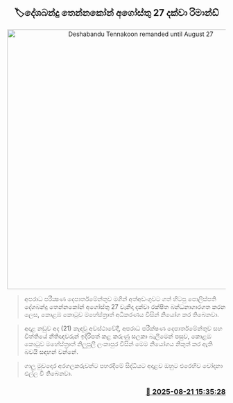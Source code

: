 <p align='center'><b><h2 align='center' title='Deshabandu Tennakoon remanded until August 27'>🏷දේශබන්දු තෙන්නකෝන් අගෝස්තු 27 දක්වා රිමාන්ඩ්</h2></b></p>
<p align='center'><img src='https://helakuru.sgp1.cdn.digitaloceanspaces.com/esana/images/lib/deshabandu-thennakoon-new.jpg' width='600' alt='Deshabandu Tennakoon remanded until August 27'></p>

> අපරාධ පරීක්‍ෂණ දෙපාර්තමේන්තුව මගින් අත්අඩංගුවට ගත් හිටපු පොලිස්පති දේශබන්දු තෙන්නකෝන් අගෝස්තු 27 වැනිදා දක්වා රක්ෂිත බන්ධනාගාරගත කරන ලෙස, කොළඹ කොටුව මහේස්ත්‍රාත් අධිකරණය විසින් නියෝග කර තිබෙනවා.

> අදාළ නඩුව අද (21) කැඳවූ අවස්ථාවේදී, අපරාධ පරීක්ෂණ දෙපාර්තමේන්තුව සහ විත්තියේ නීතිඥවරුන් ඉදිරිපත් කළ කරුණු සලකා බැලීමෙන් පසුව, කොළඹ කොටුව මහේස්ත්‍රාත් නිලුපුලී ලංකාපුර විසින් මෙම නියෝගය නිකුත් කර ඇති බවයි සඳහන් වන්නේ.

> ගාලු මුවදොර අරගලකරුවන්ට පහරදීමේ සිද්ධියට අදාළව ඔහුට එරෙහිව චෝදනා එල්ල වී තිබෙනවා.



<h3 align='right'><a href='https://www.helakuru.lk/esana/p/112916/'>📅 2025-08-21 15:35:28</a></h3>
